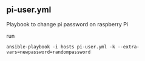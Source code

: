 ## pi-user.yml
Playbook to change pi password on raspberry Pi

run 

` ansible-playbook -i hosts pi-user.yml -k --extra-vars=newpassword=randompassword `

